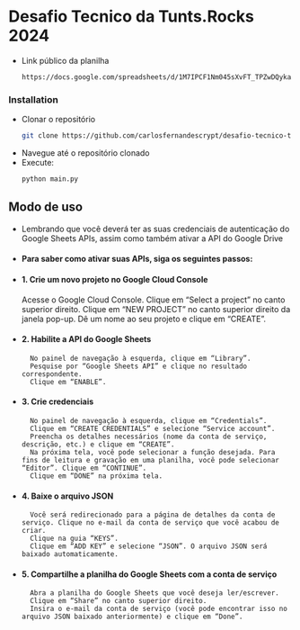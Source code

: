 # Desafio Tecnico da Tunts.Rocks 2024

- Link público da planilha
    ```
    https://docs.google.com/spreadsheets/d/1M7IPCF1Nm045sXvFT_TPZwDQykaXKgoxpsRoGWVYoI4/edit#gid=0
    ```
    
### Installation

- Clonar o repositório
    ```bash
    git clone https://github.com/carlosfernandescrypt/desafio-tecnico-tuntsrocks-2024.git
    ```
- Navegue até o repositório clonado
- Execute:
    ```python
    python main.py
    ```

## Modo de uso

- Lembrando que você deverá ter as suas credenciais de autenticação do Google Sheets APIs, assim como também ativar a API do Google Drive
- #### Para saber como ativar suas APIs, siga os seguintes passos:

- #### 1. Crie um novo projeto no Google Cloud Console
  Acesse o Google Cloud Console.
  Clique em “Select a project” no canto superior direito.
  Clique em “NEW PROJECT” no canto superior direito da janela pop-up.
  Dê um nome ao seu projeto e clique em “CREATE”.

- #### 2. Habilite a API do Google Sheets
        No painel de navegação à esquerda, clique em “Library”.
        Pesquise por “Google Sheets API” e clique no resultado correspondente.
        Clique em “ENABLE”.

- #### 3. Crie credenciais
        No painel de navegação à esquerda, clique em “Credentials”.
        Clique em “CREATE CREDENTIALS” e selecione “Service account”.
        Preencha os detalhes necessários (nome da conta de serviço, descrição, etc.) e clique em “CREATE”.
        Na próxima tela, você pode selecionar a função desejada. Para fins de leitura e gravação em uma planilha, você pode selecionar “Editor”. Clique em “CONTINUE”.
        Clique em “DONE” na próxima tela.

- #### 4. Baixe o arquivo JSON
        Você será redirecionado para a página de detalhes da conta de serviço. Clique no e-mail da conta de serviço que você acabou de criar.
        Clique na guia “KEYS”.
        Clique em “ADD KEY” e selecione “JSON”. O arquivo JSON será baixado automaticamente.

- #### 5. Compartilhe a planilha do Google Sheets com a conta de serviço
        Abra a planilha do Google Sheets que você deseja ler/escrever.
        Clique em “Share” no canto superior direito.
        Insira o e-mail da conta de serviço (você pode encontrar isso no arquivo JSON baixado anteriormente) e clique em “Done”.


